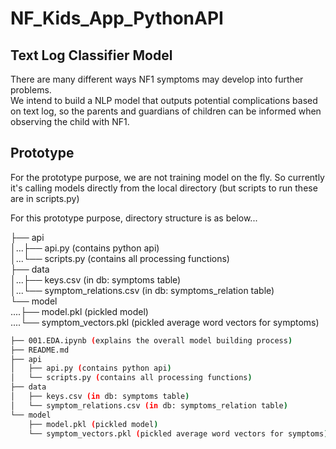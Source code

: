 # NF_Kids_App_PythonAPI
 

## Text Log Classifier Model
There are many different ways NF1 symptoms may develop into further problems.    
We intend to build a NLP model that outputs potential complications based on text log, so the parents and guardians of children can be informed when observing the child with NF1.   

## Prototype
   
For the prototype purpose, we are not training model on the fly. So currently it's calling models directly from the local directory (but scripts to run these are in scripts.py)   

For this prototype purpose, directory structure is as below...   

├── api  
│...├── api.py (contains python api)  
│...└── scripts.py (contains all processing functions)   
├── data   
│...├── keys.csv (in db: symptoms table)   
│...└── symptom_relations.csv (in db: symptoms_relation table)   
└── model   
....├── model.pkl (pickled model)   
....└── symptom_vectors.pkl (pickled average word vectors for symptoms)   
```bash
├── 001.EDA.ipynb (explains the overall model building process)
├── README.md
├── api
│   ├── api.py (contains python api)   
│   └── scripts.py (contains all processing functions)   
├── data
│   ├── keys.csv (in db: symptoms table)   
│   └── symptom_relations.csv (in db: symptoms_relation table)   
└── model
    ├── model.pkl (pickled model)   
    └── symptom_vectors.pkl (pickled average word vectors for symptoms)   
```
